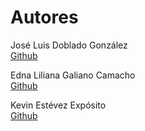 # Autores


José Luis Doblado González  
[Github](https://github.com/alu0100767001)


Edna Liliana Galiano Camacho  
[Github](https://github.com/ednagc)


Kevin Estévez Expósito  
[Github](https://github.com/alu0100821390)